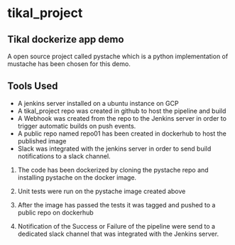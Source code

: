 # tikal_project
Tikal dockerize app demo
------------------------

A open source project called pystache which is a python implementation of mustache has been chosen
for this demo.

Tools Used
----------

- A jenkins server installed on a ubuntu instance on GCP
- A tikal_project repo was created in github to host the pipeline and build
- A Webhook was created from the repo to the Jenkins server in order to trigger automatic builds on push events.
- A public repo named repo01 has been created in dockerhub to host the published image
- Slack was integrated with the jenkins server in order to send build notifications to a slack channel.


1) The code has been dockerized by cloning the pystache repo and installing pystache on the docker image.

2) Unit tests were run on the pystache image created above

3) After the image has passed the tests it was tagged and pushed to a public repo on dockerhub

4) Notification of the Success or Failure of the pipeline were send to a dedicated slack channel 
   that was integrated with the Jenkins server.
